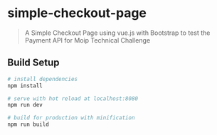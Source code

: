 # simple-checkout-page

> A Simple Checkout Page using vue.js with Bootstrap to test the Payment
> API for Moip Technical Challenge

## Build Setup

``` bash
# install dependencies
npm install

# serve with hot reload at localhost:8080
npm run dev

# build for production with minification
npm run build
```
